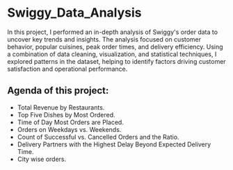 # Swiggy_Data_Analysis
In this project, I performed an in-depth analysis of Swiggy's order data to uncover key trends and insights. 
The analysis focused on customer behavior, popular cuisines, peak order times, and delivery efficiency. Using a combination of data cleaning, visualization, and statistical techniques, I explored patterns in the dataset, helping to identify factors driving customer satisfaction and operational performance. 


## Agenda of this project:

- Total Revenue by Restaurants.
- Top Five Dishes by Most Ordered.
- Time of Day Most Orders are Placed.
- Orders on Weekdays vs. Weekends.
- Count of Successful vs. Cancelled Orders and the Ratio.
- Delivery Partners with the Highest Delay Beyond Expected Delivery Time.
- City wise orders.

